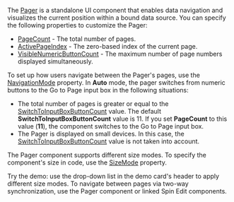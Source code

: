The [Pager](https://docs.devexpress.com/Blazor/DevExpress.Blazor.DxPager) is a standalone UI component that enables data navigation and visualizes the current position within a bound data source. You can specify the following properties to customize the Pager:

*   [PageCount](https://docs.devexpress.com/Blazor/DevExpress.Blazor.DxPager.PageCount) - The total number of pages.
*   [ActivePageIndex](https://docs.devexpress.com/Blazor/DevExpress.Blazor.DxPager.ActivePageIndex) - The zero-based index of the current page.
*   [VisibleNumericButtonCount](https://docs.devexpress.com/Blazor/DevExpress.Blazor.DxPager.VisibleNumericButtonCount) - The maximum number of page numbers displayed simultaneously.

To set up how users navigate between the Pager's pages, use the [NavigationMode](https://docs.devexpress.com/Blazor/DevExpress.Blazor.DxPager.NavigationMode) property. In **Auto** mode, the pager switches from numeric buttons to the Go to Page input box in the following situations:

*   The total number of pages is greater or equal to the [SwitchToInputBoxButtonCount](https://docs.devexpress.com/Blazor/DevExpress.Blazor.DxPager.SwitchToInputBoxButtonCount) value. The default **SwitchToInputBoxButtonCount** value is 11\. If you set **PageCount** to this value (**11**), the component switches to the Go to Page input box.
*   The Pager is displayed on small devices. In this case, the [SwitchToInputBoxButtonCount](https://docs.devexpress.com/Blazor/DevExpress.Blazor.DxPager.SwitchToInputBoxButtonCount) value is not taken into account.

The Pager component supports different size modes. To specify the component's size in code, use the [SizeMode](https://docs.devexpress.com/Blazor/DevExpress.Blazor.DxPager.SizeMode) property.

Try the demo: use the drop-down list in the demo card's header to apply different size modes. To navigate between pages via two-way synchronization, use the Pager component or linked Spin Edit components.

